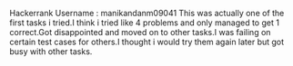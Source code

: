 Hackerrank Username : manikandanm09041
This was actually one of the first tasks i tried.I think i tried like 4 problems and only managed to get 1 correct.Got disappointed and moved on to other tasks.I was failing on certain test cases for others.I thought i would try them again later but got busy with other tasks.
